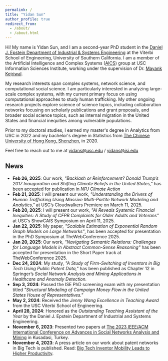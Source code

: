 ```yaml
---
permalink: /
title: "Yidan Sun"
author_profile: true
redirect_from: 
  - /about/
  - /about.html
---
```


Hi! My name is Yidan Sun, and I am a second-year PhD student in the [Daniel J. Epstein Department of Industrial & Systems Engineering](https://ise.usc.edu/) at the Viterbi School of Engineering, University of Southern California. I am a member of the Artificial Intelligence and Complex Systems ([AICS](https://aicomplex.github.io/)) group at USC Information Sciences Institute, working under the supervision of Dr. [Mayank Kejriwal](https://viterbi.usc.edu/directory/faculty/Kejriwal/Mayank).

My research interests span complex systems, network science, and computational social science. I am particularly interested in analyzing large-scale complex systems, with my current primary focus on using computational approaches to study human trafficking. My other ongoing research projects explore science of science topics, including collaboration networks focusing on scholarly publications and grant proposals, and broader social science topics, such as internal migration in the United States and financial inequities among vulnerable populations.

Prior to my doctoral studies, I earned my master's degree in Analytics from USC in 2022 and my bachelor's degree in Statistics from [The Chinese University of Hong Kong, Shenzhen](https://sds.cuhk.edu.cn/en), in 2020.

Feel free to reach out to me at yidans@usc.edu / yidans@isi.edu

## News
- **Feb 26, 2025**: Our work, *"Backlash or Reinforcement? Donald Trump’s 2017 Inauguration and Shifting Climate Beliefs in the United States,"* has been accepted for publication in *NPJ Climate Action*
- **Feb 21, 2025**: I will present our work, *"Understanding the Drivers of Human Trafficking Using Massive Multi-Partite Network Modeling and Analytics,"* at USC’s Cloudwalkers Premiere on March 11, 2025.
- **Feb 20, 2025**: I will present our work, *"AI Reveals Systemic Financial Inequities: A Study of CFPB Complaints for Older Adults and Veterans"* at USC’s ShowCAIS Symposium on April 11, 2025.
- **Jan 22, 2025**: My paper, *"Scalable Estimation of Exponential Random Graph Models on Large Networks"*, has been accepted for presentation in the PhD Symposium at TheWebConference 2025.
- **Jan 20, 2025**: Our work, *"Navigating Semantic Relations: Challenges for Language Models in Abstract Common-Sense Reasoning"* has been accepted for presentation in the Short Paper track at TheWebConference 2025.
- **Dec 24, 2024**: My study, *"A Study of Firm-Switching of Inventors in Big Tech Using Public Patent Data,"* has been published as Chapter 12 in Springer’s *Social Network Analysis and Mining Applications in Healthcare and Anomaly Detection.*
- **Sep 3, 2024**: Passed the ISE PhD screening exam with my presentation titled *"Structural Modeling of Campaign Money Flow in the United States House of Representatives."*
- **May 2, 2024**: Received the *Jenny Wang Excellence in Teaching Award* from the USC Viterbi School of Engineering.
- **April 28, 2024**: Honored as the *Outstanding Teaching Assistant of the Year* by the Daniel J. Epstein Department of Industrial and Systems Engineering.
- **November 6, 2023**: Presented two papers at [The 2023 IEEE/ACM International Conference on Advances in Social Networks Analysis and Mining](https://asonam.cpsc.ucalgary.ca/2023/) in Kusadasi, Turkey.
- **November 4, 2023**: A press article on our work about patent networks in Big Tech is published. Read: [Big Tech Inventor Mobility Leads to Higher Productivity](https://www.isi.edu/news/60985/big-tech-inventor-mobility-leads-to-higher-productivity/).

